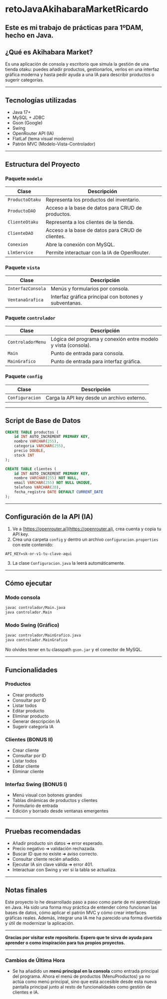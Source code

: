 # retoJavaAkihabaraMarketRicardo
Este es mi trabajo de prácticas para 1ºDAM, hecho en Java.
---

## ¿Qué es Akihabara Market?

Es una aplicación de consola y escritorio que simula la gestión de una tienda otaku: puedes añadir productos, gestionarlos, verlos en una interfaz gráfica moderna y hasta pedir ayuda a una IA para describir productos o sugerir categorías.

---

## Tecnologías utilizadas

- Java 17+
- MySQL + JDBC
- Gson (Google)
- Swing
- OpenRouter API (IA)
- FlatLaf (tema visual moderno)
- Patrón MVC (Modelo-Vista-Controlador)

---

## Estructura del Proyecto

### Paquete `modelo`
| Clase             | Descripción |
|------------------|-------------|
| `ProductoOtaku`  | Representa los productos del inventario. |
| `ProductoDAO`    | Acceso a la base de datos para CRUD de productos. |
| `ClienteOtaku`   | Representa a los clientes de la tienda. |
| `ClienteDAO`     | Acceso a la base de datos para CRUD de clientes. |
| `Conexion`       | Abre la conexión con MySQL. |
| `LlmService`     | Permite interactuar con la IA de OpenRouter. |

### Paquete `vista`
| Clase              | Descripción |
|-------------------|-------------|
| `InterfazConsola` | Menús y formularios por consola. |
| `VentanaGrafica`  | Interfaz gráfica principal con botones y subventanas. |

### Paquete `controlador`
| Clase             | Descripción |
|------------------|-------------|
| `ControladorMenu`| Lógica del programa y conexión entre modelo y vista (consola). |
| `Main`           | Punto de entrada para consola. |
| `MainGrafico`    | Punto de entrada para interfaz gráfica. |

### Paquete `config`
| Clase           | Descripción |
|----------------|-------------|
| `Configuracion`| Carga la API key desde un archivo externo. |

---

## Script de Base de Datos

```sql
CREATE TABLE productos (
    id INT AUTO_INCREMENT PRIMARY KEY,
    nombre VARCHAR(255),
    categoria VARCHAR(255),
    precio DOUBLE,
    stock INT
);

CREATE TABLE clientes (
    id INT AUTO_INCREMENT PRIMARY KEY,
    nombre VARCHAR(255) NOT NULL,
    email VARCHAR(255) NOT NULL UNIQUE,
    telefono VARCHAR(20),
    fecha_registro DATE DEFAULT CURRENT_DATE
);
```

---

## Configuración de la API (IA)

1. Ve a [https://openrouter.ai](https://openrouter.ai), crea cuenta y copia tu API key.
2. Crea una carpeta `config` y dentro un archivo `configuracion.properties` con este contenido:

```
API_KEY=sk-or-v1-tu-clave-aqui
```

3. La clase `Configuracion.java` la leerá automáticamente.

---

## Cómo ejecutar

### Modo consola

```bash
javac controlador/Main.java
java controlador.Main
```

### Modo Swing (Gráfico)

```bash
javac controlador/MainGrafico.java
java controlador.MainGrafico
```

No olvides tener en tu classpath `gson.jar` y el conector de MySQL.

---

## Funcionalidades

### Productos

- Crear producto
- Consultar por ID
- Listar todos
- Editar producto
- Eliminar producto
- Generar descripción IA
- Sugerir categoría IA

### Clientes (BONUS II)

- Crear cliente
- Consultar por ID
- Listar todos
- Editar cliente
- Eliminar cliente

### Interfaz Swing (BONUS I)

- Menú visual con botones grandes
- Tablas dinámicas de productos y clientes
- Formulario de entrada
- Edición y borrado desde ventanas emergentes

---

## Pruebas recomendadas

- Añadir producto sin datos ➜ error esperado.
- Precio negativo ➜ validación rechazada.
- Buscar ID que no existe ➜ aviso correcto.
- Consultar cliente recién añadido.
- Ejecutar IA sin clave válida ➜ error 401.
- Interactuar con Swing y ver si la tabla se actualiza.

---

## Notas finales

Este proyecto lo he desarrollado paso a paso como parte de mi aprendizaje en Java. Ha sido una forma muy práctica de entender cómo funcionan las bases de datos, cómo aplicar el patrón MVC y cómo crear interfaces gráficas reales. Además, integrar una IA me ha parecido una forma divertida y útil de modernizar la aplicación.

---

**Gracias por visitar este repositorio. Espero que te sirva de ayuda para aprender o como inspiración para tus propios proyectos.**


---

### Cambios de Última Hora

- Se ha añadido un **menú principal en la consola** como entrada principal del programa. Ahora el menú de productos (MenuProductos) ya no actúa como menú principal, sino que está accesible desde esta nueva pantalla principal junto al resto de funcionalidades como gestión de clientes e IA.
